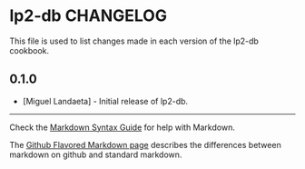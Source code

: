 lp2-db CHANGELOG
================

This file is used to list changes made in each version of the lp2-db cookbook.

0.1.0
-----
- [Miguel Landaeta] - Initial release of lp2-db.

- - -
Check the [Markdown Syntax Guide](http://daringfireball.net/projects/markdown/syntax) for help with Markdown.

The [Github Flavored Markdown page](http://github.github.com/github-flavored-markdown/) describes the differences between markdown on github and standard markdown.
